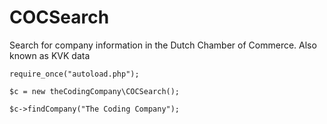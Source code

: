 # COCSearch
Search for company information in the Dutch Chamber of Commerce. Also known as KVK data

```
require_once("autoload.php");

$c = new theCodingCompany\COCSearch();

$c->findCompany("The Coding Company");

```